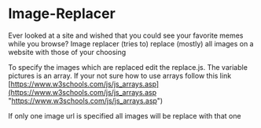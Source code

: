 # Image-Replacer

Ever looked at a site and wished that you could see your favorite memes while you browse? Image replacer (tries to) replace (mostly) all images on a website with those of your choosing 

To specify the images which are replaced edit the replace.js. The variable pictures is an array. If your not sure how to use arrays follow this link [https://www.w3schools.com/js/js_arrays.asp](https://www.w3schools.com/js/js_arrays.asp "https://www.w3schools.com/js/js_arrays.asp")

If only one image url is specified all images will be replace with that one
